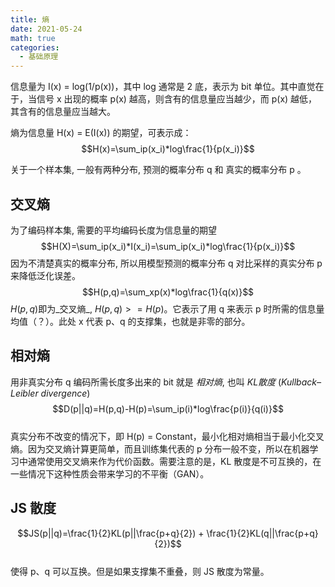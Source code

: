 ```yaml
---
title: 熵
date: 2021-05-24
math: true
categories:
  - 基础原理
---
```

信息量为 I(x) = log(1/p(x))，其中 log 通常是 2 底，表示为 bit 单位。其中直觉在于，当信号 x 出现的概率 p(x) 越高，则含有的信息量应当越少，而 p(x) 越低，其含有的信息量应当越大。

熵为信息量 H(x) = E(I(x)) 的期望，可表示成：  
$$H(x)=\sum_ip(x_i)*log\frac{1}{p(x_i)}$$

关于一个样本集, 一般有两种分布, 预测的概率分布 q 和 真实的概率分布 p 。

## 交叉熵
为了编码样本集, 需要的平均编码长度为信息量的期望
$$H(X)=\sum_ip(x_i)*I(x_i)=\sum_ip(x_i)*log\frac{1}{p(x_i)}$$
因为不清楚真实的概率分布, 所以用模型预测的概率分布 q 对比采样的真实分布 p 来降低泛化误差。
$$H(p,q)=\sum_xp(x)*log\frac{1}{q(x)}$$
$H(p,q)$即为_交叉熵_, $H(p,q) >= H(p)$。它表示了用 q 来表示 p 时所需的信息量均值（？）。此处 x 代表 p、q 的支撑集，也就是非零的部分。

## 相对熵
用非真实分布 q 编码所需长度多出来的 bit 就是 _相对熵_, 也叫 _KL散度_ (_Kullback–Leibler divergence_)
$$D(p||q)=H(p,q)-H(p)=\sum_ip(i)*log\frac{p(i)}{q(i)}$$  
真实分布不改变的情况下，即 H(p) = Constant，最小化相对熵相当于最小化交叉熵。因为交叉熵计算更简单，而且训练集代表的 p 分布一般不变，所以在机器学习中通常使用交叉熵来作为代价函数。需要注意的是，KL 散度是不可互换的，在一些情况下这种性质会带来学习的不平衡（GAN）。

## JS 散度
$$JS(p||q)=\frac{1}{2}KL(p||\frac{p+q}{2}) + \frac{1}{2}KL(q||\frac{p+q}{2})$$  
使得 p、q 可以互换。但是如果支撑集不重叠，则 JS 散度为常量。

